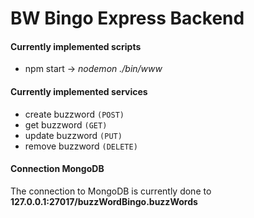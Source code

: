 # BW Bingo  Express Backend 

#### Currently implemented scripts

* npm start → _nodemon ./bin/www_


#### Currently implemented services

* create buzzword `(POST)`
* get buzzword `(GET)`
* update buzzword `(PUT)`
* remove buzzword `(DELETE)`

#### Connection MongoDB

The connection to MongoDB is currently done to **127.0.0.1:27017/buzzWordBingo.buzzWords**


